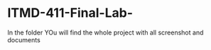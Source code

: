 # ITMD-411-Final-Lab-
In the folder YOu will find the whole project with all screenshot and documents
